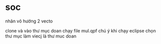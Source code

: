 # soc
nhân vô hướng 2 vecto

clone và vào thư mục doan chạy file mul.qpf
chú ý khi chạy eclipse chọn thư mục làm viecj là thư muc doan
